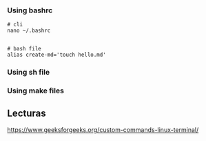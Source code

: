 

### Using bashrc

    # cli
    nano ~/.bashrc


    # bash file
    alias create-md='touch hello.md'

### Using sh file

### Using make files

## Lecturas

https://www.geeksforgeeks.org/custom-commands-linux-terminal/